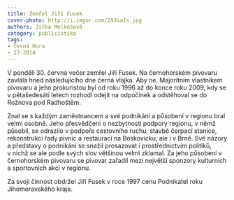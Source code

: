 ```yaml
---
title: Zemřel Jiří Fusek
cover-photo: http://i.imgur.com/2SJsaIs.jpg
authors: Jitka Melkusová
category: publicistika
tags:
- Černá Hora
- 27-2014 
---
```


V pondělí 30. června večer zemřel Jiří Fusek. Na černohorském pivovaru zavlála hned  následujícího dne černá vlajka. Aby ne. Majoritním vlastníkem pivovaru a jeho prokuristou byl od roku 1996 až do konce roku 2009, kdy se v pětašedesáti letech rozhodl odejít na odpočinek a odstěhoval se do Rožnova pod Radhoštěm. 

Znal se s každým zaměstnancem a své podnikání a působení v regionu bral velmi osobně. Jeho přesvědčení o nezbytnosti podpory regionu, v němž působil, se odrazilo v podpoře cestovního ruchu, stavbě čerpací stanice, rekonstrukci řady pivnic a restaurací na Boskovicku, ale i v Brně. Své názory a představy o podnikání se snažil prosazovat i prostřednictvím politiků, v nichž se ale podle svých slov většinou velmi zklamal. Za jeho působení v černohorském pivovaru se pivovar zařadil mezi největší sponzory kulturních a sportovních akcí v regionu.

Za svoji činnost obdržel Jiří Fusek v roce 1997 cenu Podnikatel roku Jihomoravského kraje.